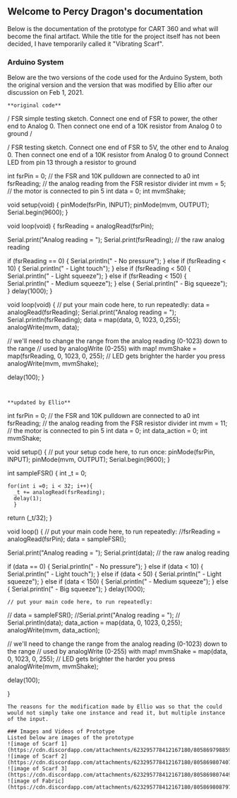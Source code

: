 ## Welcome to Percy Dragon's documentation

Below is the documentation of the prototype for CART 360 and what will become the final artifact.
While the title for the project itself has not been decided, I have temporarily called it "Vibrating Scarf".

### Arduino System
Below are the two versions of the code used for the Arduino System, both the original version and the version that was modified by Ellio after our discussion on Feb 1, 2021.
```
**original code**
```
/ FSR simple testing sketch. Connect one end of FSR to power, the other end to Analog 0.
Then connect one end of a 10K resistor from Analog 0 to ground
/

/ FSR testing sketch.
Connect one end of FSR to 5V, the other end to Analog 0.
Then connect one end of a 10K resistor from Analog 0 to ground
Connect LED from pin 13 through a resistor to ground

int fsrPin = 0;     // the FSR and 10K pulldown are connected to a0
int fsrReading;     // the analog reading from the FSR resistor divider
int mvm = 5; // the motor is connected to pin 5
int data = 0;
int mvmShake;

void setup(void) {
  pinMode(fsrPin, INPUT);
  pinMode(mvm, OUTPUT);
  Serial.begin(9600);
}

void loop(void) {
  fsrReading = analogRead(fsrPin);

  Serial.print("Analog reading = ");
  Serial.print(fsrReading);     // the raw analog reading


  if (fsrReading == 0) {
    Serial.println(" - No pressure");
  } else if (fsrReading < 10) {
    Serial.println(" - Light touch");
  } else if (fsrReading < 50) {
    Serial.println(" - Light squeeze");
  } else if (fsrReading < 150) {
    Serial.println(" - Medium squeeze");
  } else {
    Serial.println(" - Big squeeze");
  }
  delay(1000);
}

void loop(void) {
  // put your main code here, to run repeatedly:
  data = analogRead(fsrReading);
  Serial.print("Analog reading = ");
  Serial.println(fsrReading);
  data = map(data, 0, 1023, 0,255);
  analogWrite(mvm, data);

  // we'll need to change the range from the analog reading (0-1023) down to the range
  // used by analogWrite (0-255) with map!
  mvmShake = map(fsrReading, 0, 1023, 0, 255);
  // LED gets brighter the harder you press
  analogWrite(mvm, mvmShake);

  delay(100);
}
```


**updated by Ellio**
```
int fsrPin = 0;     // the FSR and 10K pulldown are connected to a0
int fsrReading;     // the analog reading from the FSR resistor divider
int mvm = 11; // the motor is connected to pin 5
int data = 0;
int data_action = 0;
int mvmShake;

void setup() {
  // put your setup code here, to run once:
  pinMode(fsrPin, INPUT);
  pinMode(mvm, OUTPUT);
  Serial.begin(9600);
}

int sampleFSR() {
  int _t = 0;

    for(int i =0; i < 32; i++){
      _t += analogRead(fsrReading);
      delay(1);
      }
  return (_t/32);
}

void loop() {
  // put your main code here, to run repeatedly:
    //fsrReading = analogRead(fsrPin);
    data = sampleFSR();

  Serial.print("Analog reading = ");
  Serial.print(data);     // the raw analog reading


  if (data == 0) {
    Serial.println(" - No pressure");
  } else if (data < 10) {
    Serial.println(" - Light touch");
  } else if (data < 50) {
    Serial.println(" - Light squeeze");
  } else if (data < 150) {
    Serial.println(" - Medium squeeze");
  } else {
    Serial.println(" - Big squeeze");
  }
  delay(1000);

    // put your main code here, to run repeatedly:
//  data = sampleFSR();
  //Serial.print("Analog reading = ");
 // Serial.println(data);
  data_action = map(data, 0, 1023, 0,255);
  analogWrite(mvm, data_action);

  // we'll need to change the range from the analog reading (0-1023) down to the range
  // used by analogWrite (0-255) with map!
  mvmShake = map(data, 0, 1023, 0, 255);
  // LED gets brighter the harder you press
  analogWrite(mvm, mvmShake);

  delay(100);



}

```
The reasons for the modification made by Ellio was so that the could would not simply take one instance and read it, but multiple instance of the input.

### Images and Videos of Prototype
Listed below are images of the prototype
![image of Scarf 1]
(https://cdn.discordapp.com/attachments/623295778412167180/805869798859866162/IMG_8030.jpg)
![image of Scarf 2]
(https://cdn.discordapp.com/attachments/623295778412167180/805869807407726632/IMG_8031.jpg)
![image of Scarf 3]
(https://cdn.discordapp.com/attachments/623295778412167180/805869807449931826/IMG_8032.jpg)
![image of Fabric]
(https://cdn.discordapp.com/attachments/623295778412167180/805869808797089822/IMG_8033.jpg)
